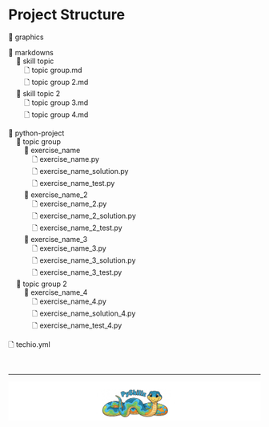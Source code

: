 # Project Structure

📁 graphics

📂 markdowns<BR>
&nbsp;&nbsp;&nbsp;&nbsp;📂 skill topic<BR>
&nbsp;&nbsp;&nbsp;&nbsp;&nbsp;&nbsp;&nbsp;&nbsp;🗋 topic group.md<BR>
&nbsp;&nbsp;&nbsp;&nbsp;&nbsp;&nbsp;&nbsp;&nbsp;🗋 topic group 2.md<BR>
&nbsp;&nbsp;&nbsp;&nbsp;📂 skill topic 2<BR>
&nbsp;&nbsp;&nbsp;&nbsp;&nbsp;&nbsp;&nbsp;&nbsp;🗋 topic group 3.md<BR>
&nbsp;&nbsp;&nbsp;&nbsp;&nbsp;&nbsp;&nbsp;&nbsp;🗋 topic group 4.md<BR>

📂 python-project<BR>
&nbsp;&nbsp;&nbsp;&nbsp;📂 topic group<BR>
&nbsp;&nbsp;&nbsp;&nbsp;&nbsp;&nbsp;&nbsp;&nbsp;📂 exercise_name<BR>
&nbsp;&nbsp;&nbsp;&nbsp;&nbsp;&nbsp;&nbsp;&nbsp;&nbsp;&nbsp;&nbsp;&nbsp;🗋 exercise_name.py<BR>
&nbsp;&nbsp;&nbsp;&nbsp;&nbsp;&nbsp;&nbsp;&nbsp;&nbsp;&nbsp;&nbsp;&nbsp;🗋 exercise_name_solution.py<BR>
&nbsp;&nbsp;&nbsp;&nbsp;&nbsp;&nbsp;&nbsp;&nbsp;&nbsp;&nbsp;&nbsp;&nbsp;🗋 exercise_name_test.py<BR>
&nbsp;&nbsp;&nbsp;&nbsp;&nbsp;&nbsp;&nbsp;&nbsp;📂 exercise_name_2<BR>
&nbsp;&nbsp;&nbsp;&nbsp;&nbsp;&nbsp;&nbsp;&nbsp;&nbsp;&nbsp;&nbsp;&nbsp;🗋 exercise_name_2.py<BR>
&nbsp;&nbsp;&nbsp;&nbsp;&nbsp;&nbsp;&nbsp;&nbsp;&nbsp;&nbsp;&nbsp;&nbsp;🗋 exercise_name_2_solution.py<BR>
&nbsp;&nbsp;&nbsp;&nbsp;&nbsp;&nbsp;&nbsp;&nbsp;&nbsp;&nbsp;&nbsp;&nbsp;🗋 exercise_name_2_test.py<BR>
&nbsp;&nbsp;&nbsp;&nbsp;&nbsp;&nbsp;&nbsp;&nbsp;📂 exercise_name_3<BR>
&nbsp;&nbsp;&nbsp;&nbsp;&nbsp;&nbsp;&nbsp;&nbsp;&nbsp;&nbsp;&nbsp;&nbsp;🗋 exercise_name_3.py<BR>
&nbsp;&nbsp;&nbsp;&nbsp;&nbsp;&nbsp;&nbsp;&nbsp;&nbsp;&nbsp;&nbsp;&nbsp;🗋 exercise_name_3_solution.py<BR>
&nbsp;&nbsp;&nbsp;&nbsp;&nbsp;&nbsp;&nbsp;&nbsp;&nbsp;&nbsp;&nbsp;&nbsp;🗋 exercise_name_3_test.py<BR>
&nbsp;&nbsp;&nbsp;&nbsp;📂 topic group 2<BR>
&nbsp;&nbsp;&nbsp;&nbsp;&nbsp;&nbsp;&nbsp;&nbsp;📂 exercise_name_4<BR>
&nbsp;&nbsp;&nbsp;&nbsp;&nbsp;&nbsp;&nbsp;&nbsp;&nbsp;&nbsp;&nbsp;&nbsp;🗋 exercise_name_4.py<BR>
&nbsp;&nbsp;&nbsp;&nbsp;&nbsp;&nbsp;&nbsp;&nbsp;&nbsp;&nbsp;&nbsp;&nbsp;🗋 exercise_name_solution_4.py<BR>
&nbsp;&nbsp;&nbsp;&nbsp;&nbsp;&nbsp;&nbsp;&nbsp;&nbsp;&nbsp;&nbsp;&nbsp;🗋 exercise_name_test_4.py<BR>

🗋 techio.yml

<BR>

************

[![Skillz Catalog](../../graphics/PySkillzFooter.png)](skillz-catalog)
